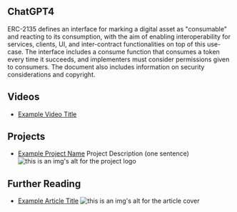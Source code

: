## ChatGPT4

ERC-2135 defines an interface for marking a digital asset as "consumable" and reacting to its consumption, with the aim of enabling interoperability for services, clients, UI, and inter-contract functionalities on top of this use-case. The interface includes a consume function that consumes a token every time it succeeds, and implementers must consider permissions given to consumers. The document also includes information on security considerations and copyright.

## Videos

- [Example Video Title](https://www.youtube.com/watch?v=TDGq4aeevgY)

## Projects

- [Example Project Name](https://xxxx.xxx/xxxxx) Project Description (one sentence) ![this is an img's alt for the project logo](https://xxxx.xxx/project-logo.xxx)

## Further Reading

- [Example Article Title](https://xxxx.xxx/xxxxx) ![this is an img's alt for the article cover](https://xxxx.xxx/article-cover.xxx)
